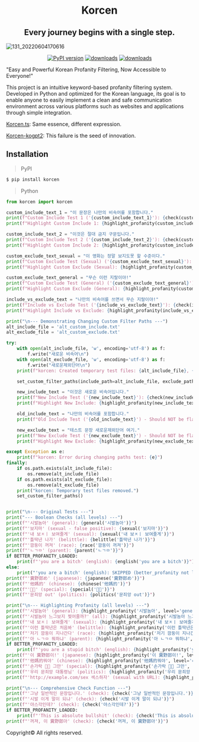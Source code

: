 <div align="center">
  <h1>Korcen</h1>
  <h2>Every journey begins with a single step.</h2>
</div>

![131_20220604170616](https://user-images.githubusercontent.com/85154556/171998341-9a7439c8-122f-4a9f-beb6-0e0b3aad05ed.png)

<div align="center">
  
  [![PyPI version](https://img.shields.io/pypi/v/korcen.svg?style=flat-square)](https://python.org/pypi/korcen)
  [![downloads](https://img.shields.io/pypi/dm/korcen.svg?style=flat-square)](https://pypi.org/project/korcen/)
  [![downloads](https://img.shields.io/pepy/dt/korcen.svg?style=flat-square)](https://pypi.org/project/korcen/)
</div>

"Easy and Powerful Korean Profanity Filtering, Now Accessible to Everyone!"

This project is an intuitive keyword-based profanity filtering system. Developed in Python and optimized for the Korean language, its goal is to enable anyone to easily implement a clean and safe communication environment across various platforms such as websites and applications through simple integration.

[Korcen.ts](https://github.com/KR-korcen/korcen.ts): Same essence, different expression.

[Korcen-kogpt2](https://github.com/Tanat05/korcen-kogpt2): This failure is the seed of innovation.

## Installation
>PyPI
```sh
$ pip install korcen
```

>Python
```py
from korcen import korcen

custom_include_text_1 = "이 문장은 나만의 비속어를 포함합니다."
print(f"Custom Include Test 1 ('{custom_include_text_1}'): {check(custom_include_text_1)}")
print(f"Highlight Custom Include 1: {highlight_profanity(custom_include_text_1, level='all')}")

custom_include_text_2 = "이것은 절대 금지 구문입니다."
print(f"Custom Include Test 2 ('{custom_include_text_2}'): {check(custom_include_text_2)}")
print(f"Highlight Custom Include 2: {highlight_profanity(custom_include_text_2, level='all')}")

custom_exclude_text_sexual = "이 영화는 정말 보지도못 할 수준이다."
print(f"Custom Exclude Test (Sexual) ('{custom_exclude_text_sexual}'): {check(custom_exclude_text_sexual)}")
print(f"Highlight Custom Exclude (Sexual): {highlight_profanity(custom_exclude_text_sexual, level='all')}")

custom_exclude_text_general = "무슨 이런 지랄이야!"
print(f"Custom Exclude Test (General) ('{custom_exclude_text_general}'): {check(custom_exclude_text_general)}")
print(f"Highlight Custom Exclude (General): {highlight_profanity(custom_exclude_text_general, level='all')}")

include_vs_exclude_text = "나만의 비속어를 쓰면서 무슨 지랄이야!"
print(f"Include vs Exclude Test ('{include_vs_exclude_text}'): {check(include_vs_exclude_text)}")
print(f"Highlight Include vs Exclude: {highlight_profanity(include_vs_exclude_text, level='all')}")

print("\n--- Demonstrating Changing Custom Filter Paths ---")
alt_include_file = 'alt_custom_include.txt'
alt_exclude_file = 'alt_custom_exclude.txt'

try:
    with open(alt_include_file, 'w', encoding='utf-8') as f:
        f.write("새로운 비속어\n")
    with open(alt_exclude_file, 'w', encoding='utf-8') as f:
        f.write("새로운제외단어\n")
    print(f"korcen: Created temporary test files: {alt_include_file}, {alt_exclude_file}")

    set_custom_filter_paths(include_path=alt_include_file, exclude_path=alt_exclude_file)

    new_include_text = "이것은 새로운 비속어입니다."
    print(f"New Include Test ('{new_include_text}'): {check(new_include_text)}")
    print(f"Highlight New Include: {highlight_profanity(new_include_text, level='all')}")

    old_include_text = "나만의 비속어를 포함합니다."
    print(f"Old Include Test ('{old_include_text}') - Should NOT be flagged: {check(old_include_text)}")

    new_exclude_text = "테스트 문장 새로운제외단어 여기."
    print(f"New Exclude Test ('{new_exclude_text}') - Should NOT be flagged: {check(new_exclude_text)}")
    print(f"Highlight New Exclude: {highlight_profanity(new_exclude_text, level='all')}")

except Exception as e:
    print(f"korcen: Error during changing paths test: {e}")
finally:
    if os.path.exists(alt_include_file):
        os.remove(alt_include_file)
    if os.path.exists(alt_exclude_file):
        os.remove(alt_exclude_file)
    print("korcen: Temporary test files removed.")
    set_custom_filter_paths()


print("\n--- Original Tests ---")
print("--- Boolean Checks (all levels) ---")
print(f"'시발놈아' (general): {general('시발놈아')}")
print(f"'보지마' (sexual - false positive): {sexual('보지마')}")
print(f"'내 보ㅈㅣ 보여줄게' (sexual): {sexual('내 보ㅈㅣ 보여줄게')}")
print(f"'틀딱년 나가' (belittle): {belittle('틀딱년 나가')}")
print(f"'깜둥이 꺼져' (race): {race('깜둥이 꺼져')}")
print(f"'ㄴㄱㅁ' (parent): {parent('ㄴㄱㅁ')}")
if BETTER_PROFANITY_LOADED:
    print(f"'you are a bitch' (english): {english('you are a bitch')}")
else:
    print("'you are a bitch' (english): SKIPPED (better_profanity not loaded)")
print(f"'糞野郎め' (japanese): {japanese('糞野郎め')}")
print(f"'他媽的' (chinese): {chinese('他媽的')}")
print(f"'🖕🏻' (special): {special('🖕🏻')}")
print(f"'문죄앙 out' (politics): {politics('문죄앙 out')}")

print("\n--- Highlighting Profanity (all levels) ---")
print(f"'시발놈아' (general): {highlight_profanity('시발놈아', level='general')}")
print(f"'시발놈아 느그보지 찢어줄까?' (all): {highlight_profanity('시발놈아 느그보지 찢어줄까?', level='all')}")
print(f"'내 보ㅈㅣ 보여줄게' (sexual): {highlight_profanity('내 보ㅈㅣ 보여줄게', level='sexual')}")
print(f"'이런 틀딱년은 처음봐' (belittle): {highlight_profanity('이런 틀딱년은 처음봐', level='belittle')}")
print(f"'저기 깜둥이 지나간다' (race): {highlight_profanity('저기 깜둥이 지나간다', level='race')}")
print(f"'아 ㄴㄱㅁ 뭐하냐' (parent): {highlight_profanity('아 ㄴㄱㅁ 뭐하냐', level='parent')}")
if BETTER_PROFANITY_LOADED:
    print(f"'you are a stupid bitch' (english): {highlight_profanity('you are a stupid bitch', level='english')}")
print(f"'이 糞野郎이!' (japanese): {highlight_profanity('이 糞野郎이!', level='japanese')}")
print(f"'他媽的뭐야' (chinese): {highlight_profanity('他媽的뭐야', level='chinese')}")
print(f"'손가락 🖕🏻 그만' (special): {highlight_profanity('손가락 🖕🏻 그만', level='special')}")
print(f"'우리 문죄앙 대통령님' (politics): {highlight_profanity('우리 문죄앙 대통령님', level='politics')}")
print(f"'http://example.com/sex 섹스하자' (sexual with URL): {highlight_profanity('http://example.com/sex 섹스하자', level='sexual')}")

print("\n--- Comprehensive Check Function ---")
print(f"'그냥 일반적인 문장입니다.' (check): {check('그냥 일반적인 문장입니다.')}")
print(f"'시발 이게 말이 되냐' (check): {check('시발 이게 말이 되냐')}")
print(f"'야스각인데?' (check): {check('야스각인데?')}")
if BETTER_PROFANITY_LOADED:
    print(f"'This is absolute bullshit' (check): {check('This is absolute bullshit')}")
print(f"'꺼져, 이 糞野郎아' (check): {check('꺼져, 이 糞野郎아')}")
```


Copyright© All rights reserved.
